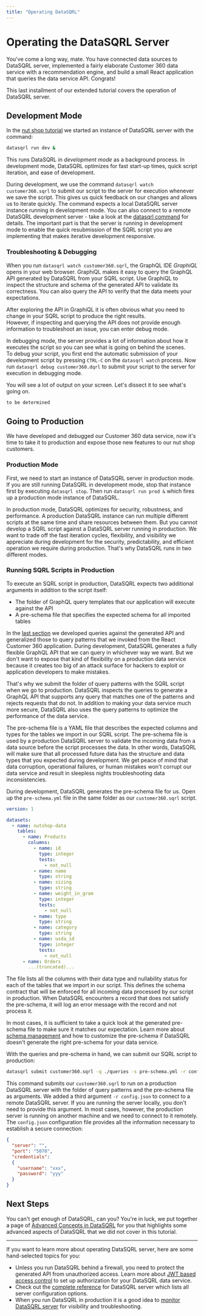 ```yaml
---
title: "Operating DataSQRL"
---
```


# Operating the DataSQRL Server

You've come a long way, mate. You have connected data sources to DataSQRL server, implemented a fairly elaborate Customer 360 data service with a recommendation engine, and build a small React application that queries the data service API. Congrats!

This last installment of our extended tutorial covers the operation of DataSQRL server.

## Development Mode

In the [nut shop tutorial](../nutshop-tutorial#setup) we started an instance of DataSQRL server with the command:

```bash
datasqrl run dev &
```

This runs DataSQRL in *development mode* as a background process. In development mode, DataSQRL optimizes for fast start-up times, quick script iteration, and ease of development.

During development, we use the command `datasqrl watch customer360.sqrl` to submit our script to the server for execution whenever we save the script. This gives us quick feedback on our changes and allows us to iterate quickly. The command expects a local DataSQRL server instance running in development mode. You can also connect to a remote DataSQRL development server - take a look at the [datasqrl command](/docs/reference/cmd#scripts) for details. The important part is that the server is running in development mode to enable the quick resubmission of the SQRL script you are implementing that makes iterative development responsive.

### Troubleshooting & Debugging

When you run `datasqrl watch customer360.sqrl`, the GraphQL IDE *GraphiQL* opens in your web browser. GraphiQL makes it easy to query the GraphQL API generated by DataSQRL from your SQRL script. Use GraphiQL to inspect the structure and schema of the generated API to validate its correctness. You can also query the API to verify that the data meets your expectations.

After exploring the API in GraphiQL it is often obvious what you need to change in your SQRL script to produce the right results. \
However, if inspecting and querying the API does not provide enough information to troubleshoot an issue, you can enter debug mode.

In debugging mode, the server provides a lot of information about how it executes the script so you can see  what is going on behind the scenes. \
To debug your script, you first end the automatic submission of your development script by pressing `CTRL-C` on the `datasqrl watch` process. Now run `datasqrl debug customer360.dqrl` to submit your script to the server for execution in debugging mode.

You will see a lot of output on your screen. Let's dissect it to see what's going on.

```bash
to be determined
```

## Going to Production

We have developed and debugged our Customer 360 data service, now it's time to take it to production and expose those new features to our nut shop customers.

### Production Mode

First, we need to start an instance of DataSQRL server in production mode. If you are still running DataSQRL in development mode, stop that instance first by executing `datasqrl stop`. Then run `datasqrl run prod &` which fires up a production mode instance of DataSQRL.

In production mode, DataSQRL optimizes for security, robustness, and performance. A production DataSQRL instance can run multiple different scripts at the same time and share resources between them. But you cannot develop a SQRL script against a DataSQRL server running in production. We want to trade off the fast iteration cycles, flexibility, and visibility we appreciate during development for the security, predictability, and efficient operation we require during production. That's why DataSQRL runs in two different modes.

### Running SQRL Scripts in Production

To execute an SQRL script in production, DataSQRL expects two additional arguments in addition to the script itself:
* The folder of GraphQL query templates that our application will execute against the API
* A pre-schema file that specifies the expected schema for all imported tables

In the [last section](api) we developed queries against the generated API and generalized those to query patterns that we invoked from the React Customer 360 application. During development, DataSQRL generates a fully flexible GraphQL API that we can query in whichever way we want. But we don't want to expose that kind of flexibility on a production data service because it creates too big of an attack surface for hackers to exploit or application developers to make mistakes.

That's why we submit the folder of query patterns with the SQRL script when we go to production. DataSQRL inspects the queries to generate a GraphQL API that supports any query that matches one of the patterns and rejects requests that do not. In addition to making your data service much more secure, DataSQRL also uses the query patterns to optimize the performance of the data service.

The pre-schema file is a YAML file that describes the expected columns and types for the tables we import in our SQRL script. The pre-schema file is used by a production DataSQRL server to validate the incoming data from a data source before the script processes the data. In other words, DataSQRL will make sure that all processed future data has the structure and data types that you expected during development. We get peace of mind that data corruption, operational failures, or human mistakes won't corrupt our data service and result in sleepless nights troubleshooting data inconsistencies.

During development, DataSQRL generates the pre-schema file for us. Open up the `pre-schema.yml` file in the same folder as our `customer360.sqrl` script.

```yml
version: 1

datasets:
  - name: nutshop-data
    tables:
      - name: Products
        columns:
          - name: id
            type: integer
            tests:
              - not_null
          - name: name
            type: string
          - name: sizing
            type: string
          - name: weight_in_gram
            type: integer
            tests:
              - not_null
          - name: type
            type: string
          - name: category
            type: string
          - name: usda_id
            type: integer
            tests:
              - not_null
      - name: Orders
        ...(truncated)...
```

The file lists all the columns with their data type and nullability status for each of the tables that we import in our script. This defines the schema contract that will be enforced for all incoming data processed by our script in production. When DataSQRL encounters a record that does not satisfy the pre-schema, it will log an error message with the record and not process it.

In most cases, it is sufficient to take a quick look at the generated pre-schema file to make sure it matches our expectation. Learn more about [schema management](/docs/reference/sources/schema-management) and how to customize the pre-schema if DataSQRL doesn't generate the right pre-schema for your data service.

With the queries and pre-schema in hand, we can submit our SQRL script to production:

```bash
datasqrl submit customer360.sqrl -q ./queries -s pre-schema.yml -r config.json
```

This command submits our `customer360.sqrl` to run on a production DataSQRL server with the folder of query patterns and the pre-schema file as arguments. We added a third argument `-r config.json` to connect to a remote DataSQRL server. If you are running the server locally, you don't need to provide this argument. In most cases, however, the production server is running on another machine and we need to connect to it remotely. The `config.json` configuration file provides all the information necessary to establish a secure connection:

```json
{
  "server": "",
  "port": "5070",
  "credentials":
  {
    "username": "xxx",
    "password": "yyy"
  }
}
```


## Next Steps

You can't get enough of DataSQRL, can you? You're in luck, we put together a page of [Advanced Concepts in DataSQRL](advanced) for you that highlights some advanced aspects of DataSQRL that we did not cover in this tutorial.

---

If you want to learn more about operating DataSQRL server, here are some hand-selected topics for you:

* Unless you run DataSQRL behind a firewall, you need to protect the generated API from unauthorized access. Learn more about [JWT based access control](/docs/reference/api/access-control) to set up authorization for your DataSQRL data service.
* Check out the [complete reference](/docs/reference/operations/overview) for DataSQRL server which lists all server configuration options.
* When you run DataSQRL in production it is a good idea to [monitor DataSQRL server](/docs/reference/operations/monitoring) for visibility and troubleshooting.
